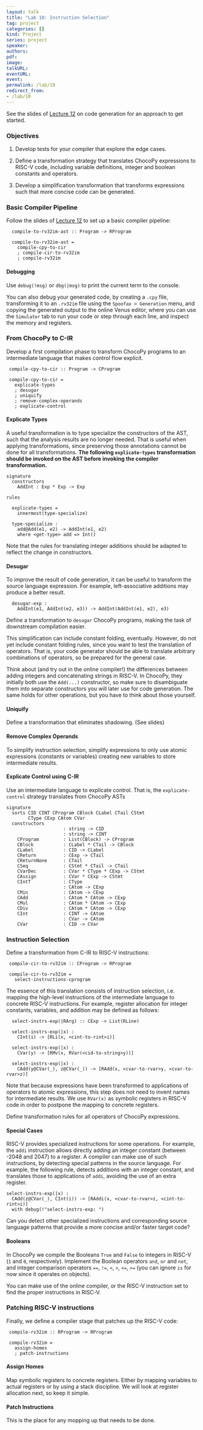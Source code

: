 ```yaml
---
layout: talk
title: "Lab 10: Instruction Selection"
tag: project
categories: []
kind: Project
series: project
speaker:
authors:
pdf:
image:
talkURL:
eventURL:
event:
permalink: /lab/10
redirect_from:
- /lab/10
---
```


See the slides of [Lecture 12]({{site.baseurl}}/lecture/12/) on code generation for an approach to get started.

### Objectives

1. Develop tests for your compiler that explore the edge cases.

2. Define a transformation strategy that translates ChocoPy expressions to RISC-V code, including variable definitions, integer and boolean constants and operators.

3. Develop a simplification transformation that transforms expressions such that more concise code can be generated.

### Basic Compiler Pipeline

Follow the slides of [Lecture 12]({{site.baseurl}}/lecture/12) to set up a basic compiler pipeline:

```stratego:
  compile-to-rv32im-ast :: Program -> RProgram

  compile-to-rv32im-ast =
    compile-cpy-to-cir
    ; compile-cir-to-rv32im
    ; compile-rv32im

```

#### Debugging

Use `debug(!msg)` or `dbg(|msg)` to print the current term to the console.

You can also debug your generated code, by creating a `.cpy` file, transforming it to an `.rv32im` file using the `Spoofax > Generation` menu, and copying the generated output to the online Venus editor, where you can use the `Simulator` tab to run your code or step through each line, and inspect the memory and registers.

### From ChocoPy to C-IR

Develop a first compilation phase to transform ChocoPy programs to an intermediate language that makes control flow explicit.

```
 compile-cpy-to-cir :: Program -> CProgram

 compile-cpy-to-cir =
   explicate-types
   ; desugar
   ; uniquify
   ; remove-complex-operands
   ; explicate-control
```

#### Explicate Types

A useful transformation is to type specialize the constructors of the AST, such that the analysis results are no longer needed.
That is useful when applying transformations, since preserving those annotations cannot be done for all transformations.
**The following `explicate-types` transformation should be invoked on the AST before invoking the compiler transformation.**

```
signature
  constructors
    AddInt : Exp * Exp -> Exp

rules

  explicate-types =
    innermost(type-specialize)

  type-specialize :
    add@Add(e1, e2) -> AddInt(e1, e2)
    where <get-type> add => Int()
```

Note that the rules for translating integer additions should be adapted to reflect the change in constructors.

#### Desugar

To improve the result of code generation, it can be useful to transform the source language expression.
For example, left-associative additions may produce a better result.

```
  desugar-exp :
    AddInt(e1, AddInt(e2, e3)) -> AddInt(AddInt(e1, e2), e3)
```

Define a transformation to `desugar` ChocoPy programs, making the task of downstream compilation easier.

This simplification can include constant folding, eventually.
However, do not yet include constant folding rules, since you want to test the translation of operators.
That is, your code generator should be able to translate arbitrary combinations of operators, so be prepared for the general case.

Think about (and try out in the online compiler!) the differences between adding integers and concatenating strings in RISC-V. In ChocoPy, they initially both use the `Add(...)` constructor, so make sure to disambiguate them into separate constructors you will later use for code generation. The same holds for other operations, but you have to think about those yourself.

#### Uniquify

Define a transformation that eliminates shadowing. (See slides)

#### Remove Complex Operands

To simplify instruction selection, simplify expressions to only use atomic expressions (constants or variables) creating new variables to store intermediate results.

#### Explicate Control using C-IR

Use an intermediate language to explicate control.
That is, the `explicate-control` strategy translates from ChocoPy ASTs

```
signature
  sorts CID CINT CProgram CBlock CLabel CTail CStmt
        CType CExp CAtom CVar
  constructors
                     : string -> CID
                     : string -> CINT
    CProgram         : List(CBlock) -> CProgram
    CBlock           : CLabel * CTail -> CBlock
    CLabel           : CID -> CLabel
    CReturn          : CExp -> CTail
    CReturnNone      : CTail
    CSeq             : CStmt * CTail -> CTail
    CVarDec          : CVar * CType * CExp -> CStmt
    CAssign          : CVar * CExp -> CStmt
    CIntT            : CType
                     : CAtom -> CExp
    CMin             : CAtom -> CExp
    CAdd             : CAtom * CAtom -> CExp
    CMul             : CAtom * CAtom -> CExp
    CDiv             : CAtom * CAtom -> CExp
    CInt             : CINT -> CAtom
                     : CVar -> CAtom
    CVar             : CID -> CVar
```

### Instruction Selection

Define a transformation from C-IR to RISC-V instructions:

```
 compile-cir-to-rv32im :: CProgram -> RProgram

 compile-cir-to-rv32im =
   select-instructions-cprogram
```

The essence of this translation consists of instruction selection, i.e. mapping the high-level instructions of the intermediate language to concrete RISC-V instructions.
For example, register allocation for integer constants, variables, and addition may be defined as follows:

```    
  select-instrs-exp(|RArg) :: CExp -> List(RLine)

  select-instrs-exp(|x) :
    CInt(i) -> [RLi(x, <cint-to-rint>i)]

  select-instrs-exp(|x) :
    CVar(y) -> [RMv(x, RVar(<cid-to-string>y))]

  select-instrs-exp(|x) :
    CAdd(y@CVar(_), z@CVar(_)) -> [RAdd(x, <cvar-to-rvar>y, <cvar-to-rvar>z)]
```

Note that because expressions have been transformed to applications of operators to atomic expressions, this step does not need to invent names for intermediate results.
We use  `RVar(x)` as symbolic registers in RISC-V code in order to postpone the mapping to concrete registers.

Define transformation rules for all operators of ChocoPy expressions.

#### Special Cases

RISC-V provides specialized instructions for some operations.
For example, the `addi` instruction allows directly adding an integer constant (between -2048 and 2047) to a register.
A compiler can make use of such instructions, by detecting special patterns in the source language.
For example, the following rule, detects additions with an integer constant, and translates those to applications of `addi`, avoiding the use of an extra register.

```          
select-instrs-exp(|x) :
  CAdd(z@CVar(_), CInt(i)) -> [RAddi(x, <cvar-to-rvar>z, <cint-to-rint>i)]
  with debug(!"select-instrs-exp: ")
```

Can you detect other specialized instructions and corresponding source language patterns that provide a more concise and/or faster target code?

#### Booleans

In ChocoPy we compile the Booleans `True` and `False` to integers in RISC-V (`1` and `0`, respectively).
Implement the Boolean operators `and`, `or` and `not`, and integer comparison operators `==`, `!=`, `<`, `>`, `<=`, `>=` (you can ignore `is` for now since it operates on objects).

You can make use of the online compiler, or the RISC-V instruction set to find the proper instructions in RISC-V.

<!-- Also implement the ternary operator `... if ... else ...`. (See [Short-circuit Boolean operations](#shortcircuit) to get an idea on how to implement it.) -->

### Patching RISC-V instructions

Finally, we define a compiler stage that patches up the RISC-V code:

```
 compile-rv32im :: RProgram -> RProgram

 compile-rv32im =
   assign-homes
   ; patch-instructions
```

#### Assign Homes

Map symbolic registers to concrete registers.
Either by mapping variables to actual registers or by using a stack discipline.
We will look at register allocation next, so keep it simple.

#### Patch Instructions

This is the place for any mopping up that needs to be done.
